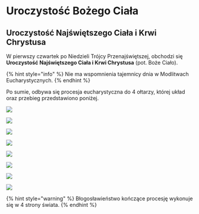 # Uroczystość Bożego Ciała

## **Uroczystość Najświętszego Ciała i Krwi Chrystusa**

W pierwszy czwartek po Niedzieli Trójcy Przenajświętszej, obchodzi się **Uroczystość Najświętszego Ciała i Krwi Chrystusa** (pot. Boże Ciało).

{% hint style="info" %}
Nie ma wspomnienia tajemnicy dnia w Modlitwach Eucharystycznych.
{% endhint %}

Po sumie, odbywa się procesja eucharystyczna do 4 ołtarzy, której układ oraz przebieg przedstawiono poniżej.

![](../.gitbook/assets/Boze\_Cialo.jpg)

![](../.gitbook/assets/Boze\_Cialo01.png)

![](../.gitbook/assets/Boze\_Cialo02.png)

![](../.gitbook/assets/Boze\_Cialo03.png)

![](../.gitbook/assets/Boze\_Cialo04.png)

![](../.gitbook/assets/Boze\_Cialo05.png)

![](../.gitbook/assets/Boze\_Cialo06.png)

![](../.gitbook/assets/Boze\_Cialo07.png)

{% hint style="warning" %}
Błogosławieństwo kończące procesję wykonuje się w 4 strony świata.
{% endhint %}
